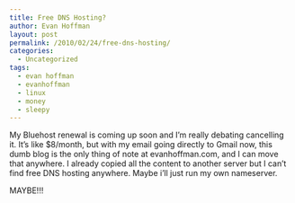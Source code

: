 ```yaml
---
title: Free DNS Hosting?
author: Evan Hoffman
layout: post
permalink: /2010/02/24/free-dns-hosting/
categories:
  - Uncategorized
tags:
  - evan hoffman
  - evanhoffman
  - linux
  - money
  - sleepy
---
```

My Bluehost renewal is coming up soon and I&#8217;m really debating cancelling it. It&#8217;s like $8/month, but with my email going directly to Gmail now, this dumb blog is the only thing of note at evanhoffman.com, and I can move that anywhere. I already copied all the content to another server but I can&#8217;t find free DNS hosting anywhere. Maybe i&#8217;ll just run my own nameserver.

MAYBE!!!